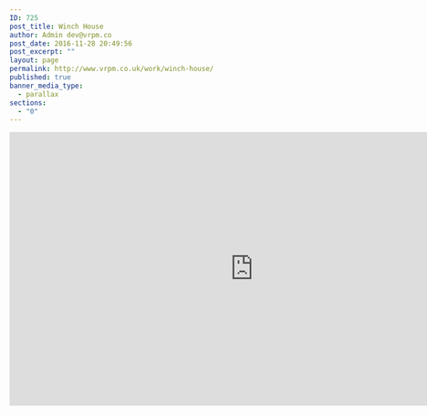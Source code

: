 ```yaml
---
ID: 725
post_title: Winch House
author: Admin dev@vrpm.co
post_date: 2016-11-28 20:49:56
post_excerpt: ""
layout: page
permalink: http://www.vrpm.co.uk/work/winch-house/
published: true
banner_media_type:
  - parallax
sections:
  - "0"
---
```

<iframe src="https://my.matterport.com/show/?m=CvqbWGdk89b" width="853" height="480" frameborder="0" allowfullscreen="allowfullscreen"></iframe>